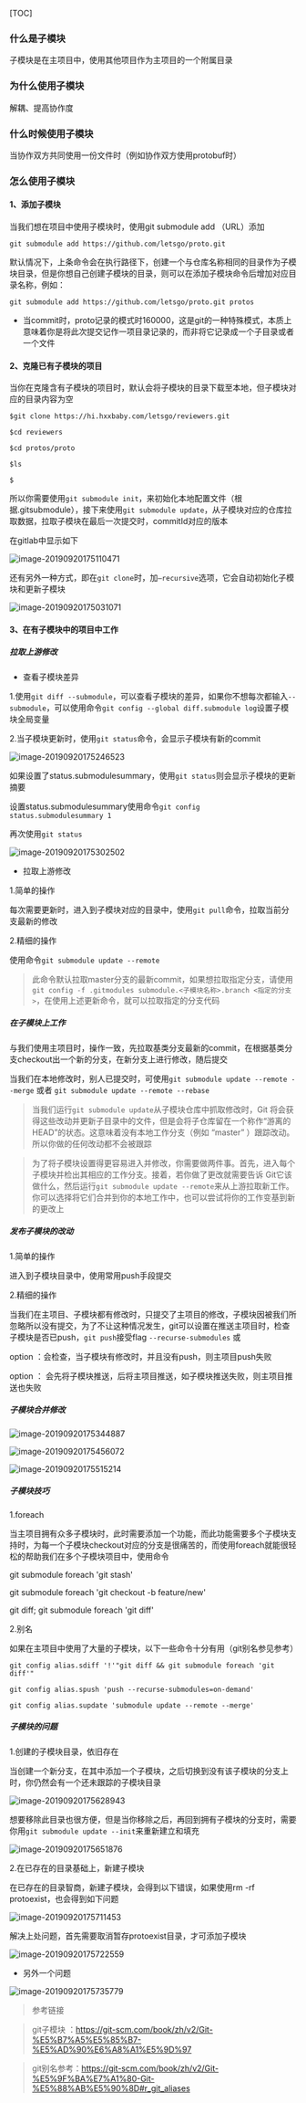 [TOC]



### 什么是子模块 

子模块是在主项目中，使用其他项目作为主项目的一个附属目录

###  为什么使用子模块 

解耦、提高协作度 

### 什么时候使用子模块 

当协作双方共同使用一份文件时（例如协作双方使用protobuf时） 

### 怎么使用子模块 

#### 1、添加子模块 

当我们想在项目中使用子模块时，使用git submodule add （URL）添加 

```shell
git submodule add https://github.com/letsgo/proto.git 
```

默认情况下，上条命令会在执行路径下，创建一个与仓库名称相同的目录作为子模块目录，但是你想自己创建子模块的目录，则可以在添加子模块命令后增加对应目录名称，例如： 

```shell
git submodule add https://github.com/letsgo/proto.git protos
```

* 当commit时，proto记录的模式时160000，这是git的一种特殊模式，本质上意味着你是将此次提交记作一项目录记录的，而非将它记录成一个子目录或者一个文件 

#### 2、克隆已有子模块的项目 

当你在克隆含有子模块的项目时，默认会将子模块的目录下载至本地，但子模块对应的目录内容为空 

```shell
$git clone https://hi.hxxbaby.com/letsgo/reviewers.git 

$cd reviewers 

$cd protos/proto 

$ls 

$ 
```

所以你需要使用`git submodule init`，来初始化本地配置文件（根据.gitsubmodule），接下来使用`git submodule update`，从子模块对应的仓库拉取数据，拉取子模块在最后一次提交时，commitId对应的版本 

在gitlab中显示如下 

![image-20190920175110471](/images/image-20190920175110471.png)



还有另外一种方式，即在`git clone`时，加`—recursive`选项，它会自动初始化子模块和更新子模块 

![image-20190920175031071](/images/image-20190920175031071.png)

#### 3、在有子模块中的项目中工作 

##### 拉取上游修改 

* 查看子模块差异 

1.使用`git diff --submodule`，可以查看子模块的差异，如果你不想每次都输入`--submodule`，可以使用命令`git config --global diff.submodule log`设置子模块全局变量 

2.当子模块更新时，使用`git status`命令，会显示子模块有新的commit 

![image-20190920175246523](/images/image-20190920175246523.png)

如果设置了status.submodulesummary，使用`git status`则会显示子模块的更新摘要 

设置status.submodulesummary使用命令`git config status.submodulesummary 1` 

再次使用`git status` 

![image-20190920175302502](/images/image-20190920175302502.png)

* 拉取上游修改 

1.简单的操作 

每次需要更新时，进入到子模块对应的目录中，使用`git pull`命令，拉取当前分支最新的修改 

2.精细的操作 

使用命令`git submodule update --remote` 

> 此命令默认拉取master分支的最新commit，如果想拉取指定分支，请使用`git config -f .gitmodules submodule.<子模块名称>.branch <指定的分支>`，在使用上述更新命令，就可以拉取指定的分支代码 

##### 在子模块上工作 

与我们使用主项目时，操作一致，先拉取基类分支最新的commit，在根据基类分支checkout出一个新的分支，在新分支上进行修改，随后提交 

当我们在本地修改时，别人已提交时，可使用`git submodule update --remote --merge` 或者 `git submodule update --remote --rebase` 

> 当我们运行`git submodule update`从子模块仓库中抓取修改时，Git 将会获得这些改动并更新子目录中的文件，但是会将子仓库留在一个称作“游离的HEAD”的状态。这意味着没有本地工作分支（例如 “master” ）跟踪改动。所以你做的任何改动都不会被跟踪 

> 为了将子模块设置得更容易进入并修改，你需要做两件事。首先，进入每个子模块并检出其相应的工作分支。接着，若你做了更改就需要告诉 Git它该做什么，然后运行`git submodule update --remote`来从上游拉取新工作。你可以选择将它们合并到你的本地工作中，也可以尝试将你的工作变基到新的更改上 

##### 发布子模块的改动 

1.简单的操作 

进入到子模块目录中，使用常用push手段提交 

2.精细的操作 

当我们在主项目、子模块都有修改时，只提交了主项目的修改，子模块因被我们所忽略所以没有提交，为了不让这种情况发生，git可以设置在推送主项目时，检查子模块是否已push，`git push`接受flag `--recurse-submodules` <check>或 <on-demand> 

option <check> ：会检查，当子模块有修改时，并且没有push，则主项目push失败 

option <on-demand> ： 会先将子模块推送，后将主项目推送，如子模块推送失败，则主项目推送也失败 

##### 子模块合并修改 

![image-20190920175344887](/images/image-20190920175344887.png)



![image-20190920175456072](/images/image-20190920175456072.png)



![image-20190920175515214](/images/image-20190920175515214.png)



##### 子模块技巧 

1.foreach 

当主项目拥有众多子模块时，此时需要添加一个功能，而此功能需要多个子模块支持时，为每一个子模块checkout对应的分支是很痛苦的，而使用foreach就能很轻松的帮助我们在多个子模块项目中，使用命令 

git submodule foreach 'git stash' 

git submodule foreach 'git checkout -b feature/new' 

git diff; git submodule foreach 'git diff' 

2.别名 

如果在主项目中使用了大量的子模块，以下一些命令十分有用（git别名参见参考） 

```shell
git config alias.sdiff '!'"git diff && git submodule foreach 'git diff'" 

git config alias.spush 'push --recurse-submodules=on-demand' 

git config alias.supdate 'submodule update --remote --merge' 
```



##### 子模块的问题 

1.创建的子模块目录，依旧存在 

当创建一个新分支，在其中添加一个子模块，之后切换到没有该子模块的分支上时，你仍然会有一个还未跟踪的子模块目录 

![image-20190920175628943](/images/image-20190920175628943.png)

想要移除此目录也很方便，但是当你移除之后，再回到拥有子模块的分支时，需要你用`git submodule update --init`来重新建立和填充 

![image-20190920175651876](/images/image-20190920175651876.png)

2.在已存在的目录基础上，新建子模块 

在已存在的目录智商，新建子模块，会得到以下错误，如果使用rm -rf protoexist，也会得到如下问题 

![image-20190920175711453](/images/image-20190920175711453.png)

解决上处问题，首先需要取消暂存protoexist目录，才可添加子模块 

![image-20190920175722559](/images/image-20190920175722559.png)

* 另外一个问题 

![image-20190920175735779](/images/image-20190920175735779.png)

> 参考链接 

> git子模块 ：https://git-scm.com/book/zh/v2/Git-%E5%B7%A5%E5%85%B7-%E5%AD%90%E6%A8%A1%E5%9D%97 

> git别名参考：https://git-scm.com/book/zh/v2/Git-%E5%9F%BA%E7%A1%80-Git-%E5%88%AB%E5%90%8D#r_git_aliases 